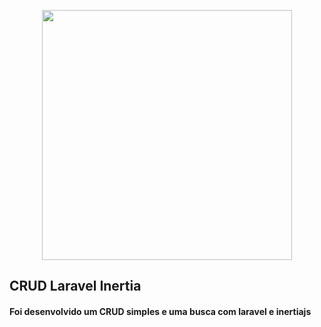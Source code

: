 <p align="center">
    <a href="https://laravel.com" target="_blank">
        <img src="https://hidden1.zentica-global.com/wp-content/uploads/2021/03/Tutoriel-Laravel-Inertia-Js-CRUD.png" width="400">
    </a>
</p>

## CRUD Laravel Inertia

#### Foi desenvolvido um CRUD simples e uma busca com laravel e inertiajs


